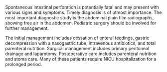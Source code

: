 Spontaneous intestinal perforation is potentially fatal and may present with various signs and symptoms. Timely diagnosis is of utmost importance. The most important diagnostic study is the abdominal plain film radiographs, showing free air in the abdomen. Pediatric surgery should be involved for further management.

The initial management includes cessation of enteral feedings, gastric decompression with a nasogastric tube, intravenous antibiotics, and total parenteral nutrition. Surgical management includes primary peritoneal drainage and laparotomy. Postoperative care includes parenteral nutrition and stoma care. Many of these patients require NICU hospitalization for a prolonged period.